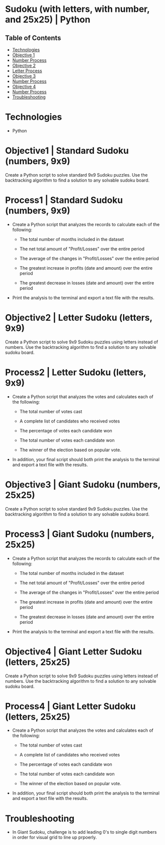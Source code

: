 # Sudoku (with letters, with number, and 25x25) | Python

## Table of Contents
* [Technologies](#Technologies)
* [Objective 1](#Objective1)
* [Number Process](#Process1)
* [Objective 2](#Objective2)
* [Letter Process](#Process2)
* [Objective 3](#Objective3)
* [Number Process](#Process3)
* [Objective 4](#Objective4)
* [Number Process](#Process4)
* [Troubleshooting](#Troubleshooting)

# Technologies
* Python

# Objective1 | Standard Sudoku (numbers, 9x9)
Create a Python script to solve standard 9x9 Sudoku puzzles.  Use the backtracking algorithm to find a solution to any solvable sudoku board.

# Process1 | Standard Sudoku (numbers, 9x9)
* Create a Python script that analyzes the records to calculate each of the following:

  * The total number of months included in the dataset

  * The net total amount of "Profit/Losses" over the entire period

  * The average of the changes in "Profit/Losses" over the entire period

  * The greatest increase in profits (date and amount) over the entire period

  * The greatest decrease in losses (date and amount) over the entire period

* Print the analysis to the terminal and export a text file with the results.

# Objective2 | Letter Sudoku (letters, 9x9)
Create a Python script to solve 9x9 Sudoku puzzles using letters instead of numbers.  Use the backtracking algorithm to find a solution to any solvable sudoku board.

# Process2 | Letter Sudoku (letters, 9x9)
* Create a Python script that analyzes the votes and calculates each of the following:

  * The total number of votes cast

  * A complete list of candidates who received votes

  * The percentage of votes each candidate won

  * The total number of votes each candidate won

  * The winner of the election based on popular vote.

* In addition, your final script should both print the analysis to the terminal and export a text file with the results.

# Objective3 | Giant Sudoku (numbers, 25x25)
Create a Python script to solve standard 9x9 Sudoku puzzles.  Use the backtracking algorithm to find a solution to any solvable sudoku board.

# Process3 | Giant Sudoku (numbers, 25x25)
* Create a Python script that analyzes the records to calculate each of the following:

  * The total number of months included in the dataset

  * The net total amount of "Profit/Losses" over the entire period

  * The average of the changes in "Profit/Losses" over the entire period

  * The greatest increase in profits (date and amount) over the entire period

  * The greatest decrease in losses (date and amount) over the entire period

* Print the analysis to the terminal and export a text file with the results.

# Objective4 | Giant Letter Sudoku (letters, 25x25)
Create a Python script to solve 9x9 Sudoku puzzles using letters instead of numbers.  Use the backtracking algorithm to find a solution to any solvable sudoku board.

# Process4 | Giant Letter Sudoku (letters, 25x25)
* Create a Python script that analyzes the votes and calculates each of the following:

  * The total number of votes cast

  * A complete list of candidates who received votes

  * The percentage of votes each candidate won

  * The total number of votes each candidate won

  * The winner of the election based on popular vote.

* In addition, your final script should both print the analysis to the terminal and export a text file with the results.

# Troubleshooting
* In Giant Sudoku, challenge is to add leading 0's to single digit numbers in order for visual grid to line up prpoerly.

